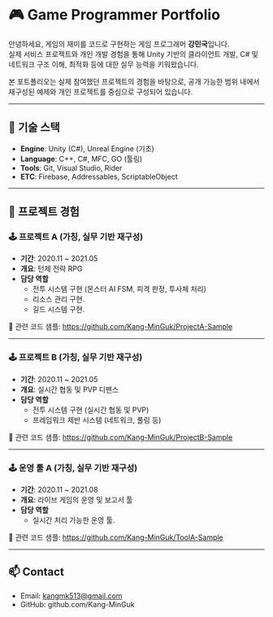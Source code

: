 # 🎮 Game Programmer Portfolio

안녕하세요, 게임의 재미를 코드로 구현하는 게임 프로그래머 **강민국**입니다.  
실제 서비스 프로젝트와 개인 개발 경험을 통해 Unity 기반의 클라이언트 개발, C# 및 네트워크 구조 이해, 최적화 등에 대한 실무 능력을 키워왔습니다.

본 포트폴리오는 실제 참여했던 프로젝트의 경험을 바탕으로, 공개 가능한 범위 내에서 재구성된 예제와 개인 프로젝트를 중심으로 구성되어 있습니다.

---

## 🔧 기술 스택

- **Engine**: Unity (C#), Unreal Engine (기초)
- **Language**: C++, C#, MFC, GO (툴링)
- **Tools**: Git, Visual Studio, Rider
- **ETC**: Firebase, Addressables, ScriptableObject

---

## 📌 프로젝트 경험

### 🕹️ 프로젝트 A (가칭, 실무 기반 재구성)
- **기간**: 2020.11 ~ 2021.05  
- **개요**: 턴제 전략 RPG
- **담당 역할**
  - 전투 시스템 구현 (몬스터 AI FSM, 피격 판정, 투사체 처리)
  - 리소스 관리 구현.
  - 길드 시스템 구현.

🔗 관련 코드 샘플: https://github.com/Kang-MinGuk/ProjectA-Sample

---

### 🕹️ 프로젝트 B (가칭, 실무 기반 재구성)
- **기간**: 2020.11 ~ 2021.05  
- **개요**: 실시간 협동 및 PVP 디펜스
- **담당 역할**
  - 전투 시스템 구현 (실시간 협동 및 PVP)
  - 프레임워크 제반 시스템 (네트워크, 풀링 등)

🔗 관련 코드 샘플: https://github.com/Kang-MinGuk/ProjectB-Sample

---

### 🕹️ 운영 툴 A (가칭, 실무 기반 재구성)
- **기간**: 2020.11 ~ 2021.08  
- **개요**: 라이브 게임의 운영 및 보고서 툴
- **담당 역할**
    - 실시간 처리 가능한 운영 툴.

🔗 관련 코드 샘플: https://github.com/Kang-MinGuk/ToolA-Sample

---


## 📫 Contact

- Email: kangmk513@gmail.com
- GitHub: github.com/Kang-MinGuk
